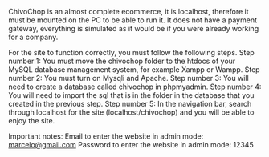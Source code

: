 ChivoChop is an almost complete ecommerce, it is localhost, therefore it must be mounted on the PC to be able to run it. It does not have a payment gateway, everything is simulated as it would be if you were already working for a company.

For the site to function correctly, you must follow the following steps.
Step number 1: You must move the chivochop folder to the htdocs of your MySQL database management system, for example Xampp or Wampp.
Step number 2: You must turn on Mysqli and Apache.
Step number 3: You will need to create a database called chivochop in phpmyadmin.
Step number 4: You will need to import the sql that is in the folder in the database that you created in the previous step.
Step number 5: In the navigation bar, search through localhost for the site (localhost/chivochop) and you will be able to enjoy the site.

Important notes:
Email to enter the website in admin mode: marcelo@gmail.com
Password to enter the website in admin mode: 12345
